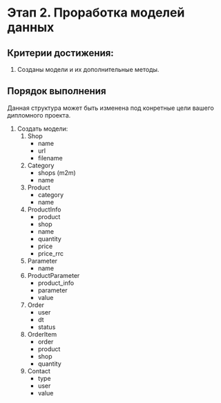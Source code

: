 # Этап 2. Проработка моделей данных

## Критерии достижения:

1. Созданы модели и их дополнительные методы.

## Порядок выполнения
Данная структура может быть изменена под конретные цели вашего дипломного проекта.

1. Создать модели:
    1. Shop
        - name
        - url
        - filename
    2. Category
        - shops (m2m)
        - name
    3. Product
        - category
        - name
    4. ProductInfo
        - product
        - shop
        - name
        - quantity
        - price
        - price_rrc
    5. Parameter
        - name
    6. ProductParameter
        - product_info
        - parameter
        - value
    7. Order
        - user
        - dt
        - status
    8. OrderItem
        - order
        - product
        - shop
        - quantity
    9. Contact
        - type
        - user
        - value

